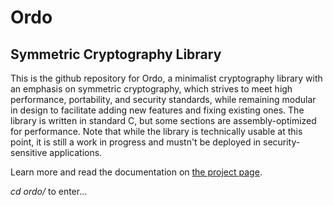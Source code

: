 Ordo
==============

Symmetric Cryptography Library
--------------

This is the github repository for Ordo, a minimalist cryptography library with an emphasis on symmetric cryptography, which strives to meet high performance, portability, and security standards, while remaining modular in design to facilitate adding new features and fixing existing ones. The library is written in standard C, but some sections are assembly-optimized for performance. Note that while the library is technically usable at this point, it is still a work in progress and mustn't be deployed in security-sensitive applications.

Learn more and read the documentation on [the project page](http://tomcrypto.github.com/Ordo/).

*cd ordo/* to enter...
